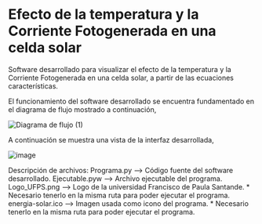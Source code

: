 # Efecto de la temperatura y la Corriente Fotogenerada en una celda solar
Software desarrollado para visualizar el efecto de la temperatura y la Corriente Fotogenerada en una celda solar, a partir de las ecuaciones características.

El funcionamiento del software desarrollado se encuentra fundamentado en el diagrama de flujo mostrado a continuación,

![Diagrama de flujo (1)](https://user-images.githubusercontent.com/83727627/190926762-01c2b31d-7834-491b-aacd-00af07a7fbd9.png)

A continuación se muestra una vista de la interfaz desarrollada,

![image](https://user-images.githubusercontent.com/83727627/190926824-d7c0b904-0924-41d3-bdf5-7434aa01a41e.png)

Descripción de archivos:
Programa.py --> Código fuente del software desarrollado.
Ejecutable.pyw --> Archivo ejecutable del programa.
Logo_UFPS.png --> Logo de la universidad Francisco de Paula Santande. * Necesario tenerlo en la misma ruta para poder ejecutar el programa.
energia-solar.ico --> Imagen usada como icono del programa. * Necesario tenerlo en la misma ruta para poder ejecutar el programa.

